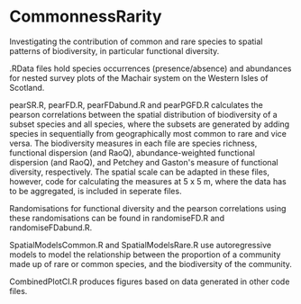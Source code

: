 # CommonnessRarity

Investigating the contribution of common and rare species to spatial patterns of biodiversity, in particular functional diversity.

.RData files hold species occurrences (presence/absence) and abundances for nested survey plots of the Machair system on the Western Isles of Scotland. 

pearSR.R, pearFD.R, pearFDabund.R and pearPGFD.R calculates the pearson correlations between the spatial distribution of biodiversity of a subset species and all species, where the subsets are generated by adding species in sequentially from geographically most common to rare and vice versa. The biodiversity measures in each file are species richness, functional dispersion (and RaoQ), abundance-weighted functional dispersion (and RaoQ), and Petchey and Gaston's measure of functional diversity, respectively. The spatial scale can be adapted in these files, however, code for calculating the measures at 5 x 5 m, where the data has to be aggregated, is included in seperate files.

Randomisations for functional diversity and the pearson correlations using these randomisations can be found in randomiseFD.R and randomiseFDabund.R.

SpatialModelsCommon.R and SpatialModelsRare.R use autoregressive models to model the relationship between the proportion of a community made up of rare or common species, and the biodiversity of the community.

CombinedPlotCI.R produces figures based on data generated in other code files. 
